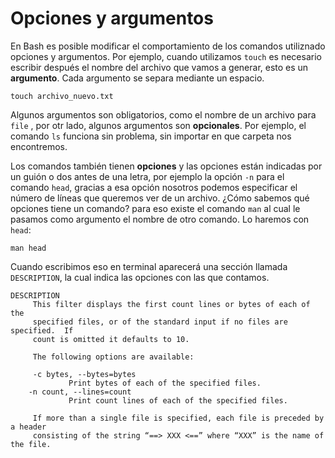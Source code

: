 # Opciones y argumentos 

En Bash es posible modificar el comportamiento de los comandos utiliznado opciones y argumentos. Por ejemplo, cuando utilizamos `touch` es necesario escribir después el nombre del archivo que vamos a generar, esto es un **argumento**. Cada argumento se separa mediante un espacio. 

```
touch archivo_nuevo.txt
```

Algunos argumentos son obligatorios, como el nombre de un archivo para `file` , por otr lado, algunos argumentos son **opcionales**. Por ejemplo, el comando `ls` funciona sin problema, sin importar en que carpeta nos encontremos. 

Los comandos también tienen **opciones** y las opciones están indicadas por un guión o dos antes de una letra, por ejemplo la opción `-n` para el comando `head`, gracias a esa opción nosotros podemos especificar el número de líneas que queremos ver de un archivo. ¿Cómo sabemos qué opciones tiene un comando? para eso existe el comando `man` al cual le pasamos como argumento el nombre de otro comando. Lo haremos con  `head`: 

```
man head
```
Cuando escribimos eso en terminal aparecerá una sección llamada `DESCRIPTION`, la cual indica las opciones con las que contamos.

```
DESCRIPTION
     This filter displays the first count lines or bytes of each of the
     specified files, or of the standard input if no files are specified.  If
     count is omitted it defaults to 10.

     The following options are available:

     -c bytes, --bytes=bytes
             Print bytes of each of the specified files.
    -n count, --lines=count
             Print count lines of each of the specified files.

     If more than a single file is specified, each file is preceded by a header
     consisting of the string “==> XXX <==” where “XXX” is the name of the file.

```
